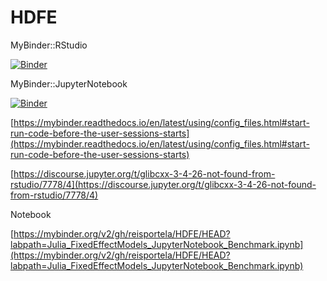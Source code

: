 # HDFE

MyBinder::RStudio

[![Binder](https://mybinder.org/badge_logo.svg)](https://mybinder.org/v2/gh/reisportela/HDFE/HEAD?urlpath=rstudio)


MyBinder::JupyterNotebook

[![Binder](https://mybinder.org/badge_logo.svg)](https://mybinder.org/v2/gh/reisportela/HDFE/HEAD)

[https://mybinder.readthedocs.io/en/latest/using/config_files.html#start-run-code-before-the-user-sessions-starts](https://mybinder.readthedocs.io/en/latest/using/config_files.html#start-run-code-before-the-user-sessions-starts)

[https://discourse.jupyter.org/t/glibcxx-3-4-26-not-found-from-rstudio/7778/4](https://discourse.jupyter.org/t/glibcxx-3-4-26-not-found-from-rstudio/7778/4)

Notebook

[https://mybinder.org/v2/gh/reisportela/HDFE/HEAD?labpath=Julia_FixedEffectModels_JupyterNotebook_Benchmark.ipynb](https://mybinder.org/v2/gh/reisportela/HDFE/HEAD?labpath=Julia_FixedEffectModels_JupyterNotebook_Benchmark.ipynb)
